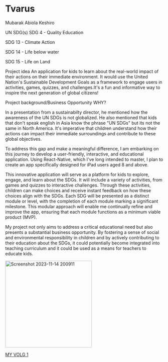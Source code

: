 # Tvarus
Mubarak Abiola Keshiro

UN SDG(s)
SDG 4 - Quality Education 

SDG 13 - Climate Action 

SDG 14 - Life below water 

SDG 15 - Life on Land

Project idea
An application for kids to learn about the real-world impact of their actions on their immediate environment. It would use the United Nation's Sustainable Development Goals as a framework to engage users in activities, games, quizzes, and challenges.It's a fun and informative way to inspire the next generation of global citizens!

Project background/Business Opportunity
WHY?

In a presentation from a sustainabilty director, he mentioned how the awareness of  the UN SDGs is not globalized. He also mentioned that kids that don't speak english in Asia know the phrase "UN SDGs" but its not the same  in North America. It's imperative that children understand how their actions can impact their immediate surroundings and contribute to these global objectives.

To address this gap and make a meaningful difference, I am embarking on this journey to develop a user-friendly, interactive, and educational application. Using React-Native, which I've long intended to master, I plan to create an app specifically designed for iPad users aged 8 and above.

This innovative application will serve as a platform for kids to explore, engage, and learn about the SDGs. It will include a variety of activities, from games and quizzes to interactive challenges. Through these activities, children can make choices and receive instant feedback on how these choices align with the SDGs. Each SDG will be presented as a distinct module or level, with the completion of each module marking a significant milestone. This modular approach will enable me continually refine and improve the app, ensuring that each module functions as a minimum viable product (MVP).

My project not only aims to address a critical educational need but also presents a substantial business opportunity. By fostering a sense of social and environmental responsibility in children and by actively contributing to their education about the SDGs, it could potentially become integrated into teaching curriculum and it could be used as a means for teachers to educate kids. 
<p> </p>
<img width="276" alt="Screenshot 2023-11-14 200911" src="https://github.com/KeshiroM/Tvarus/assets/98908030/eef5ad82-4e59-4919-90b9-419ede61dda4">



<a href= "https://youtu.be/MrDXczLGqUo"> MY VOLG 1 </a> 
